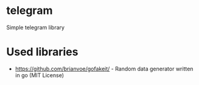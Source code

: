 # telegram
Simple telegram library

# Used libraries
* https://github.com/brianvoe/gofakeit/ - Random data generator written in go (MIT License)